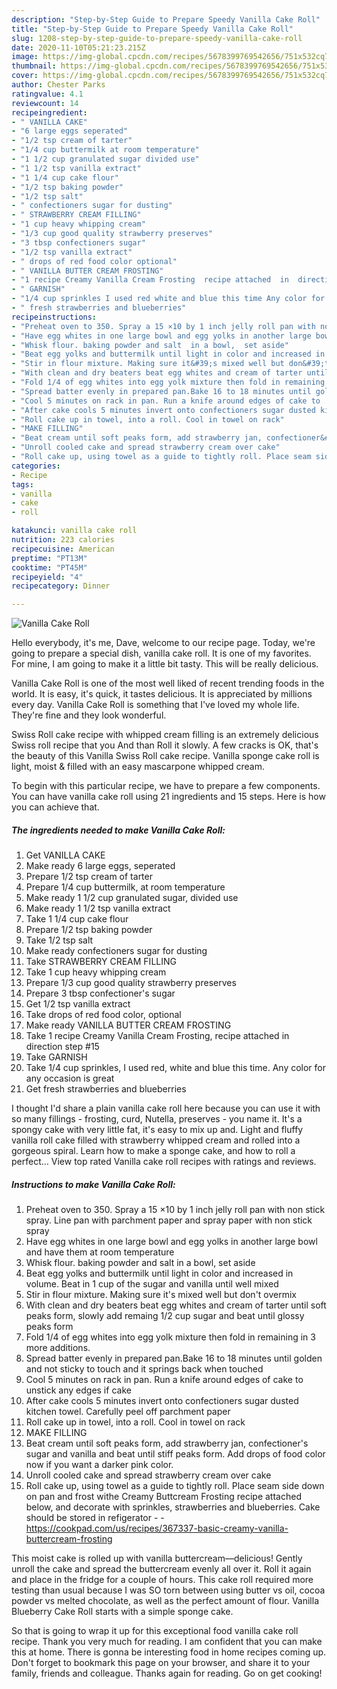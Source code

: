 ```yaml
---
description: "Step-by-Step Guide to Prepare Speedy Vanilla Cake Roll"
title: "Step-by-Step Guide to Prepare Speedy Vanilla Cake Roll"
slug: 1208-step-by-step-guide-to-prepare-speedy-vanilla-cake-roll
date: 2020-11-10T05:21:23.215Z
image: https://img-global.cpcdn.com/recipes/5678399769542656/751x532cq70/vanilla-cake-roll-recipe-main-photo.jpg
thumbnail: https://img-global.cpcdn.com/recipes/5678399769542656/751x532cq70/vanilla-cake-roll-recipe-main-photo.jpg
cover: https://img-global.cpcdn.com/recipes/5678399769542656/751x532cq70/vanilla-cake-roll-recipe-main-photo.jpg
author: Chester Parks
ratingvalue: 4.1
reviewcount: 14
recipeingredient:
- " VANILLA CAKE"
- "6 large eggs seperated"
- "1/2 tsp cream of tarter"
- "1/4 cup buttermilk at room temperature"
- "1 1/2 cup granulated sugar divided use"
- "1 1/2 tsp vanilla extract"
- "1 1/4 cup cake flour"
- "1/2 tsp baking powder"
- "1/2 tsp salt"
- " confectioners sugar for dusting"
- " STRAWBERRY CREAM FILLING"
- "1 cup heavy whipping cream"
- "1/3 cup good quality strawberry preserves"
- "3 tbsp confectioners sugar"
- "1/2 tsp vanilla extract"
- " drops of red food color optional"
- " VANILLA BUTTER CREAM FROSTING"
- "1 recipe Creamy Vanilla Cream Frosting  recipe attached  in  direction  step  15"
- " GARNISH"
- "1/4 cup sprinkles I used red white and blue this time Any color for any occasion is great"
- " fresh strawberries and blueberries"
recipeinstructions:
- "Preheat oven to 350. Spray a 15 ×10 by 1 inch jelly roll pan with non stick spray. Line pan with parchment paper and spray paper with non stick spray"
- "Have egg whites in one large bowl and egg yolks in another large bowl and have them at room temperature"
- "Whisk flour. baking powder and salt  in a bowl,  set aside"
- "Beat egg yolks and buttermilk until light in color and increased in volume. Beat in 1 cup of the sugar and vanilla until well mixed"
- "Stir in flour mixture. Making sure it&#39;s mixed well but don&#39;t overmix"
- "With clean and dry beaters beat egg whites and cream of tarter until soft peaks form, slowly add remaing 1/2 cup sugar and beat until glossy peaks form"
- "Fold 1/4 of egg whites into egg yolk mixture then fold in remaining in 3 more additions."
- "Spread batter evenly in prepared pan.Bake 16 to 18 minutes until golden and not sticky to touch and it springs back when touched"
- "Cool 5 minutes on rack in pan. Run a knife around edges of cake to  unstick any edges if cake"
- "After cake cools 5 minutes invert onto confectioners sugar dusted kitchen towel.  Carefully peel off parchment paper"
- "Roll cake up in towel, into a roll. Cool in towel on rack"
- "MAKE FILLING"
- "Beat cream until soft peaks form, add strawberry jan, confectioner&#39;s sugar and vanilla and beat until stiff peaks form. Add drops of food color now if you want a darker pink color."
- "Unroll cooled cake and spread strawberry cream over cake"
- "Roll cake up, using towel as a guide to tightly roll. Place seam side down on pan and frost withe Creamy Buttcream Frosting recipe attached below, and decorate with sprinkles, strawberries and blueberries. Cake should be stored in refigerator  https://cookpad.com/us/recipes/367337-basic-creamy-vanilla-buttercream-frosting"
categories:
- Recipe
tags:
- vanilla
- cake
- roll

katakunci: vanilla cake roll 
nutrition: 223 calories
recipecuisine: American
preptime: "PT13M"
cooktime: "PT45M"
recipeyield: "4"
recipecategory: Dinner

---
```



![Vanilla Cake Roll](https://img-global.cpcdn.com/recipes/5678399769542656/751x532cq70/vanilla-cake-roll-recipe-main-photo.jpg)

Hello everybody, it's me, Dave, welcome to our recipe page. Today, we're going to prepare a special dish, vanilla cake roll. It is one of my favorites. For mine, I am going to make it a little bit tasty. This will be really delicious.

Vanilla Cake Roll is one of the most well liked of recent trending foods in the world. It is easy, it's quick, it tastes delicious. It is appreciated by millions every day. Vanilla Cake Roll is something that I've loved my whole life. They're fine and they look wonderful.

Swiss Roll cake recipe with whipped cream filling is an extremely delicious Swiss roll recipe that you And than Roll it slowly. A few cracks is OK, that&#39;s the beauty of this Vanilla Swiss Roll cake recipe. Vanilla sponge cake roll is light, moist &amp; filled with an easy mascarpone whipped cream.


To begin with this particular recipe, we have to prepare a few components. You can have vanilla cake roll using 21 ingredients and 15 steps. Here is how you can achieve that.

<!--inarticleads1-->

##### The ingredients needed to make Vanilla Cake Roll:

1. Get  VANILLA CAKE
1. Make ready 6 large eggs, seperated
1. Prepare 1/2 tsp cream of tarter
1. Prepare 1/4 cup buttermilk, at room temperature
1. Make ready 1 1/2 cup granulated sugar, divided use
1. Make ready 1 1/2 tsp vanilla extract
1. Take 1 1/4 cup cake flour
1. Prepare 1/2 tsp baking powder
1. Take 1/2 tsp salt
1. Make ready  confectioners sugar for dusting
1. Take  STRAWBERRY CREAM FILLING
1. Take 1 cup heavy whipping cream
1. Prepare 1/3 cup good quality strawberry preserves
1. Prepare 3 tbsp confectioner&#39;s sugar
1. Get 1/2 tsp vanilla extract
1. Take  drops of red food color, optional
1. Make ready  VANILLA BUTTER CREAM FROSTING
1. Take 1 recipe Creamy Vanilla Cream Frosting,  recipe attached  in  direction  step  #15
1. Take  GARNISH
1. Take 1/4 cup sprinkles, I used red, white and blue this time. Any color for any occasion is great
1. Get  fresh strawberries and blueberries


I thought I&#39;d share a plain vanilla cake roll here because you can use it with so many fillings - frosting, curd, Nutella, preserves - you name it. It&#39;s a spongy cake with very little fat, it&#39;s easy to mix up and. Light and fluffy vanilla roll cake filled with strawberry whipped cream and rolled into a gorgeous spiral. Learn how to make a sponge cake, and how to roll a perfect… View top rated Vanilla cake roll recipes with ratings and reviews. 

<!--inarticleads2-->

##### Instructions to make Vanilla Cake Roll:

1. Preheat oven to 350. Spray a 15 ×10 by 1 inch jelly roll pan with non stick spray. Line pan with parchment paper and spray paper with non stick spray
1. Have egg whites in one large bowl and egg yolks in another large bowl and have them at room temperature
1. Whisk flour. baking powder and salt  in a bowl,  set aside
1. Beat egg yolks and buttermilk until light in color and increased in volume. Beat in 1 cup of the sugar and vanilla until well mixed
1. Stir in flour mixture. Making sure it&#39;s mixed well but don&#39;t overmix
1. With clean and dry beaters beat egg whites and cream of tarter until soft peaks form, slowly add remaing 1/2 cup sugar and beat until glossy peaks form
1. Fold 1/4 of egg whites into egg yolk mixture then fold in remaining in 3 more additions.
1. Spread batter evenly in prepared pan.Bake 16 to 18 minutes until golden and not sticky to touch and it springs back when touched
1. Cool 5 minutes on rack in pan. Run a knife around edges of cake to  unstick any edges if cake
1. After cake cools 5 minutes invert onto confectioners sugar dusted kitchen towel.  Carefully peel off parchment paper
1. Roll cake up in towel, into a roll. Cool in towel on rack
1. MAKE FILLING
1. Beat cream until soft peaks form, add strawberry jan, confectioner&#39;s sugar and vanilla and beat until stiff peaks form. Add drops of food color now if you want a darker pink color.
1. Unroll cooled cake and spread strawberry cream over cake
1. Roll cake up, using towel as a guide to tightly roll. Place seam side down on pan and frost withe Creamy Buttcream Frosting recipe attached below, and decorate with sprinkles, strawberries and blueberries. Cake should be stored in refigerator -  - https://cookpad.com/us/recipes/367337-basic-creamy-vanilla-buttercream-frosting


This moist cake is rolled up with vanilla buttercream—delicious! Gently unroll the cake and spread the buttercream evenly all over it. Roll it again and place in the fridge for a couple of hours. This cake roll required more testing than usual because I was SO torn between using butter vs oil, cocoa powder vs melted chocolate, as well as the perfect amount of flour. Vanilla Blueberry Cake Roll starts with a simple sponge cake. 

So that is going to wrap it up for this exceptional food vanilla cake roll recipe. Thank you very much for reading. I am confident that you can make this at home. There is gonna be interesting food in home recipes coming up. Don't forget to bookmark this page on your browser, and share it to your family, friends and colleague. Thanks again for reading. Go on get cooking!
